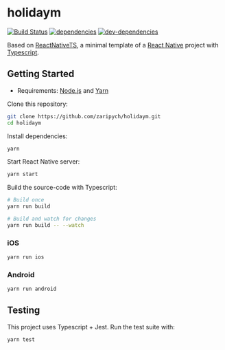 # holidaym

[![Build Status][ci-image]][ci-url] [![dependencies][dependencies-image]][dependencies-url] [![dev-dependencies][dev-dependencies-image]][dev-dependencies-url]

Based on [ReactNativeTS](https://github.com/mrpatiwi/ReactNativeTS), a minimal template of a [React Native](https://facebook.github.io/react-native/) project with [Typescript](https://www.typescriptlang.org/).

## Getting Started

* Requirements: [Node.js](https://nodejs.org) and [Yarn](https://yarnpkg.com/)

Clone this repository:

```sh
git clone https://github.com/zaripych/holidaym.git
cd holidaym
```

Install dependencies:

```sh
yarn
```

Start React Native server:

```sh
yarn start
```

Build the source-code with Typescript:

```sh
# Build once
yarn run build

# Build and watch for changes
yarn run build -- --watch
```

### iOS

```sh
yarn run ios
```

### Android

```sh
yarn run android
```

## Testing

This project uses Typescript + Jest. Run the test suite with:

```sh
yarn test
```

[ci-image]: https://travis-ci.org/zaripych/holidaym.svg
[ci-url]: https://travis-ci.org/zaripych/holidaym
[dependencies-image]: https://david-dm.org/mrpatiwi/ReactNativeTS.svg
[dependencies-url]: https://david-dm.org/mrpatiwi/ReactNativeTS
[dev-dependencies-image]: https://david-dm.org/mrpatiwi/ReactNativeTS/dev-status.svg
[dev-dependencies-url]: https://david-dm.org/mrpatiwi/ReactNativeTS#info=devDependencies
